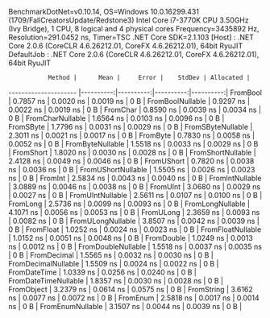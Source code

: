 
BenchmarkDotNet=v0.10.14, OS=Windows 10.0.16299.431 (1709/FallCreatorsUpdate/Redstone3)
Intel Core i7-3770K CPU 3.50GHz (Ivy Bridge), 1 CPU, 8 logical and 4 physical cores
Frequency=3435892 Hz, Resolution=291.0452 ns, Timer=TSC
.NET Core SDK=2.1.103
  [Host]     : .NET Core 2.0.6 (CoreCLR 4.6.26212.01, CoreFX 4.6.26212.01), 64bit RyuJIT
  DefaultJob : .NET Core 2.0.6 (CoreCLR 4.6.26212.01, CoreFX 4.6.26212.01), 64bit RyuJIT


               Method |      Mean |     Error |    StdDev | Allocated |
--------------------- |----------:|----------:|----------:|----------:|
             FromBool | 0.7857 ns | 0.0020 ns | 0.0019 ns |       0 B |
     FromBoolNullable | 0.9297 ns | 0.0022 ns | 0.0019 ns |       0 B |
             FromChar | 0.8590 ns | 0.0039 ns | 0.0034 ns |       0 B |
     FromCharNullable | 1.6564 ns | 0.0103 ns | 0.0096 ns |       0 B |
            FromSByte | 1.7796 ns | 0.0031 ns | 0.0029 ns |       0 B |
    FromSByteNullable | 2.3011 ns | 0.0021 ns | 0.0017 ns |       0 B |
             FromByte | 0.7830 ns | 0.0058 ns | 0.0052 ns |       0 B |
     FromByteNullable | 1.5518 ns | 0.0033 ns | 0.0029 ns |       0 B |
            FromShort | 1.8020 ns | 0.0030 ns | 0.0028 ns |       0 B |
    FromShortNullable | 2.4128 ns | 0.0049 ns | 0.0046 ns |       0 B |
           FromUShort | 0.7820 ns | 0.0038 ns | 0.0036 ns |       0 B |
   FromUShortNullable | 1.5505 ns | 0.0026 ns | 0.0023 ns |       0 B |
              FromInt | 2.5834 ns | 0.0043 ns | 0.0040 ns |       0 B |
      FromIntNullable | 3.0889 ns | 0.0046 ns | 0.0038 ns |       0 B |
             FromUInt | 3.0680 ns | 0.0029 ns | 0.0027 ns |       0 B |
     FromUIntNullable | 2.5611 ns | 0.0107 ns | 0.0100 ns |       0 B |
             FromLong | 2.5736 ns | 0.0099 ns | 0.0093 ns |       0 B |
     FromLongNullable | 4.1071 ns | 0.0056 ns | 0.0053 ns |       0 B |
            FromULong | 2.3659 ns | 0.0093 ns | 0.0082 ns |       0 B |
    FromULongNullable | 3.8507 ns | 0.0042 ns | 0.0039 ns |       0 B |
            FromFloat | 1.0252 ns | 0.0024 ns | 0.0023 ns |       0 B |
    FromFloatNullable | 1.0152 ns | 0.0051 ns | 0.0048 ns |       0 B |
           FromDouble | 1.0249 ns | 0.0013 ns | 0.0012 ns |       0 B |
   FromDoubleNullable | 1.5518 ns | 0.0037 ns | 0.0035 ns |       0 B |
          FromDecimal | 1.5565 ns | 0.0032 ns | 0.0030 ns |       0 B |
  FromDecimalNullable | 1.5509 ns | 0.0024 ns | 0.0022 ns |       0 B |
         FromDateTime | 1.0339 ns | 0.0256 ns | 0.0240 ns |       0 B |
 FromDateTimeNullable | 1.8357 ns | 0.0030 ns | 0.0028 ns |       0 B |
           FromObject | 3.2379 ns | 0.0614 ns | 0.0575 ns |       0 B |
           FromString | 3.6162 ns | 0.0077 ns | 0.0072 ns |       0 B |
             FromEnum | 2.5818 ns | 0.0017 ns | 0.0014 ns |       0 B |
     FromEnumNullable | 3.1507 ns | 0.0044 ns | 0.0039 ns |       0 B |
